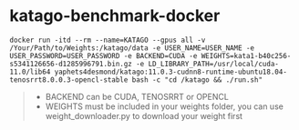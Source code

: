 # katago-benchmark-docker

```
docker run -itd --rm --name=KATAGO --gpus all -v /Your/Path/to/Weights:/katago/data -e USER_NAME=USER_NAME -e USER_PASSWORD=USER_PASSWORD -e BACKEND=CUDA -e WEIGHTS=kata1-b40c256-s5341126656-d1285996791.bin.gz -e LD_LIBRARY_PATH=/usr/local/cuda-11.0/lib64 yaphets4desmond/katago:11.0.3-cudnn8-runtime-ubuntu18.04-tenosrrt8.0.0.3-opencl-stable bash -c "cd /katago && ./run.sh"

```

> * BACKEND can be CUDA, TENOSRRT or OPENCL
> * WEIGHTS must be included in your weights folder, you can use weight_downloader.py to download your weight first
